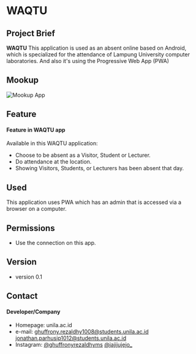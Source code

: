 WAQTU
======
## Project Brief
**WAQTU**
This application is used as an absent online based on Android, which is specialized for the attendance of Lampung University computer laboratories. And also it's using the Progressive Web App (PWA)

## Mookup
![Mookup App](https://github.com/ghuffronyrezaldhyms/waqtu/blob/master/waqtu-main-frame.png "Mookup app")

## Feature
#### Feature in WAQTU app
Available in this WAQTU application:
  * Choose to be absent as a Visitor, Student or Lecturer.
  * Do attendance at the location.
  * Showing Visitors, Students, or Lecturers has been absent that day.

## Used
This application uses PWA which has an admin that is accessed via a browser on a computer.

## Permissions
* Use the connection on this app.

## Version 
* version 0.1

## Contact
#### Developer/Company
* Homepage: unila.ac.id
* e-mail:
ghuffrony.rezaldhy1008@students.unila.ac.id
jonathan.parhusip1012@students.unila.ac.id
* Instagram:
[@ghuffronyrezaldhyms](https://www.instagram.com/ghuffronyrezaldhyms "ghuffronyrezaldhyms on instagram")
[@jajijujejo_](https://www.instagram.com/jajijujejo_ "jajijujejo_ on instagram")
